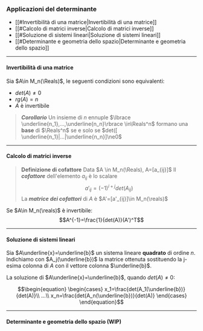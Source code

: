 ### Applicazioni del determinante

- [[#Invertibilità di una matrice|Invertibilità di una matrice]]
- [[#Calcolo di matrici inverse|Calcolo di matrici inverse]]
- [[#Soluzione di sistemi lineari|Soluzione di sistemi lineari]]
- [[#Determinante e geometria dello spazio|Determinante e geometria dello spazio]]

* * *
#### Invertibilità di una matrice
Sia $A\in M_n(\Reals)$, le seguenti condizioni sono equivalenti: 
- $det(A)\ne0$
- $rg(A)=n$
- $A$ è invertibile
> ***Corollario***
> Un insieme di $n$ ennuple $\lbrace \underline{n_1},...,\underline{n_n}\rbrace \in\Reals^n$ formano una **base** di $\Reals^n$ se e solo se $det([ \underline{n_1}|...|\underline{n_n}]\ne0$

***
#### Calcolo di matrici inverse

>**Definizione di cofattore**
>Data $A \in M_n(\Reals), A=[a_{ij}]$
>Il ***cofattore*** dell'elemento $a_{ij}$ è lo scalare
>$$a'_{ij}=(-1)^{i+j}det(A_{ij})$$
>La ***matrice dei cofattori*** di $A$ è $A'=[a'_{ij}]\in M_n(\reals)$

Se $A\in M_n(\reals)$ è invertibile:
$$A^{-1}=\frac{1}{det(A)}(A')^T$$
***
#### Soluzione di sistemi lineari
Sia $A\underline{x}=\underline{b}$ un sistema lineare **quadrato** di ordine $n$. 
Indichiamo con $A_j(\underline{b})$ la matrice ottenuta sostituendo la j-esima colonna di $A$ con il vettore colonna $\underline{b}$.

La soluzione di $A\underline{x}=\underline{b}$, quando $det(A)\ne0$:

$$\begin{equation}
    \begin{cases}
      x_1=\frac{det(A_1(\underline{b})}{det(A)}\\
      ...\\
	  x_n=\frac{det(A_n(\underline{b})}{det(A)}
    \end{cases}
\end{equation}$$
***
#### Determinante e geometria dello spazio (WIP)
